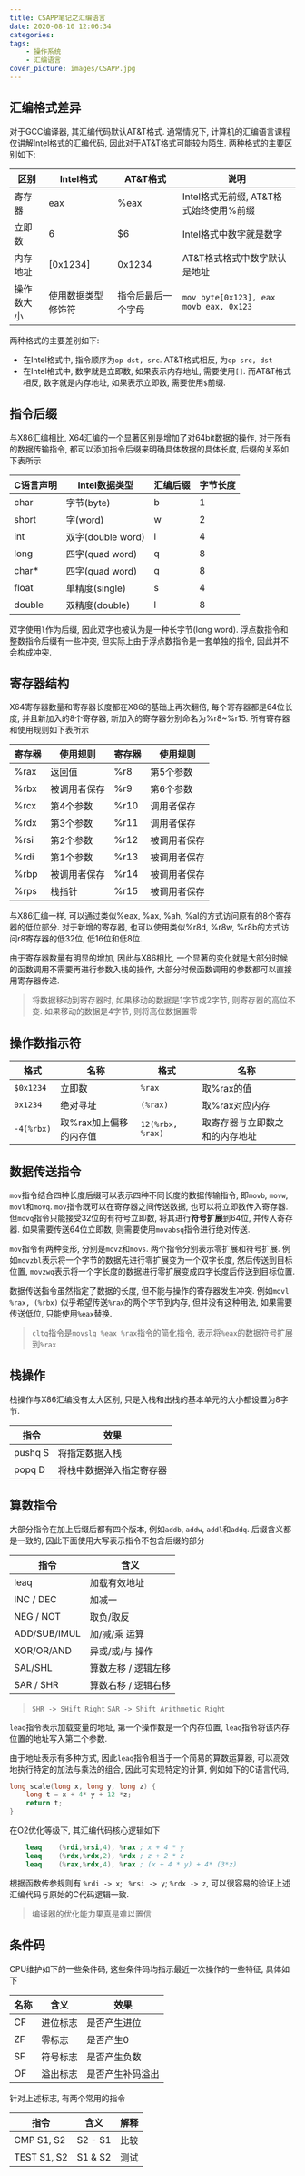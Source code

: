 ```yaml
---
title: CSAPP笔记之汇编语言
date: 2020-08-10 12:06:34
categories: 
tags:
    - 操作系统
    - 汇编语言
cover_picture: images/CSAPP.jpg
---
```




汇编格式差异
------------------

对于GCC编译器, 其汇编代码默认AT&T格式. 通常情况下, 计算机的汇编语言课程仅讲解Intel格式的汇编代码, 因此对于AT&T格式可能较为陌生. 两种格式的主要区别如下:


区别        | Intel格式             | AT&T格式          | 说明
------------|----------------------|-------------------|--------------------------------------------
寄存器      | eax                   | %eax              | Intel格式无前缀, AT&T格式始终使用%前缀
立即数      | 6                     | $6                | Intel格式中数字就是数字
内存地址    | [0x1234]              | 0x1234            | AT&T格式格式中数字默认是地址
操作数大小  | 使用数据类型修饰符     | 指令后最后一个字母  | `mov byte[0x123], eax` `movb eax, 0x123`

两种格式的主要差别如下:
- 在Intel格式中, 指令顺序为`op dst, src`. AT&T格式相反, 为`op src, dst`
- 在Intel格式中, 数字就是立即数, 如果表示内存地址, 需要使用`[]`. 而AT&T格式相反, 数字就是内存地址, 如果表示立即数, 需要使用`$`前缀.



指令后缀
----------------

与X86汇编相比, X64汇编的一个显著区别是增加了对64bit数据的操作, 对于所有的数据传输指令, 都可以添加指令后缀来明确具体数据的具体长度, 后缀的关系如下表所示

C语言声明    | Intel数据类型       | 汇编后缀  | 字节长度
------------|---------------------|-----------|---------
char        | 字节(byte)          | b         | 1
short       | 字(word)            | w         | 2
int         | 双字(double word)   | l         | 4
long        | 四字(quad word)     | q         | 8
char*       | 四字(quad word)     | q         | 8
float       | 单精度(single)      | s         | 4
double      | 双精度(double)      | l         | 8

双字使用`l`作为后缀, 因此双字也被认为是一种长字节(long word). 浮点数指令和整数指令后缀有一些冲突, 但实际上由于浮点数指令是一套单独的指令, 因此并不会构成冲突.



寄存器结构
--------------

X64寄存器数量和寄存器长度都在X86的基础上再次翻倍, 每个寄存器都是64位长度, 并且新加入的8个寄存器, 新加入的寄存器分别命名为%r8~%r15. 所有寄存器和使用规则如下表所示

寄存器  | 使用规则      | 寄存器  | 使用规则
---------|--------------|---------|-----------------
%rax     | 返回值        | %r8     | 第5个参数
%rbx     | 被调用者保存  | %r9      | 第6个参数
%rcx     | 第4个参数     | %r10    | 调用者保存
%rdx     | 第3个参数     | %r11    | 调用者保存
%rsi     | 第2个参数     | %r12    | 被调用者保存
%rdi     | 第1个参数     | %r13    | 被调用者保存
%rbp     | 被调用者保存   | %r14    | 被调用者保存
%rps     | 栈指针        | %r15    | 被调用者保存

与X86汇编一样, 可以通过类似%eax, %ax, %ah, %al的方式访问原有的8个寄存器的低位部分. 对于新增的寄存器, 也可以使用类似%r8d, %r8w, %r8b的方式访问r8寄存器的低32位, 低16位和低8位.

由于寄存器数量有明显的增加, 因此与X86相比, 一个显著的变化就是大部分时候的函数调用不需要再进行参数入栈的操作, 大部分时候函数调用的参数都可以直接用寄存器传递.

> 将数据移动到寄存器时, 如果移动的数据是1字节或2字节, 则寄存器的高位不变. 如果移动的数据是4字节, 则将高位数据置零


操作数指示符
---------------

格式              | 名称                    | 格式              | 名称       
-----------------|---------------------------|-------------------|----------------------------   
`$0x1234`        | 立即数                    | `%rax`            | 取%rax的值   
`0x1234`         | 绝对寻址                  | `(%rax)`          | 取%rax对应内存
`-4(%rbx)`       | 取%rax加上偏移的内存值     | `12(%rbx, %rax)` | 取寄存器与立即数之和的内存地址




数据传送指令
---------------

`mov`指令结合四种长度后缀可以表示四种不同长度的数据传输指令, 即`movb`, `movw`, `movl`和`movq`. `mov`指令既可以在寄存器之间传送数据, 也可以将立即数传入寄存器. 但`movq`指令只能接受32位的有符号立即数, 将其进行**符号扩展**到64位, 并传入寄存器. 如果需要传送64位立即数, 则需要使用`movabsq`指令进行绝对传送.

`mov`指令有两种变形, 分别是`movz`和`movs`. 两个指令分别表示零扩展和符号扩展. 例如`movzbl`表示将一个字节的数据先进行零扩展变为一个双字长度, 然后传送到目标位置, `movzwq`表示将一个字长度的数据进行零扩展变成四字长度后传送到目标位置. 

数据传送指令虽然指定了数据的长度, 但不能与操作的寄存器发生冲突. 例如`movl %rax, (%rbx)` 似乎希望传送`%rax`的两个字节到内存, 但并没有这种用法, 如果需要传送低位, 只能使用`%eax`替换.

> `cltq`指令是`movslq %eax %rax`指令的简化指令, 表示将`%eax`的数据符号扩展到`%rax`


栈操作
-----------------

栈操作与X86汇编没有太大区别, 只是入栈和出栈的基本单元的大小都设置为8字节.


指令    | 效果
--------|-----------------------------
pushq S | 将指定数据入栈
popq  D | 将栈中数据弹入指定寄存器



算数指令
------------

大部分指令在加上后缀后都有四个版本, 例如`addb`, `addw`, `addl`和`addq`. 后缀含义都是一致的, 因此下面使用大写表示指令不包含后缀的部分

指令    | 含义
--------|----------------------
leaq    | 加载有效地址
INC / DEC   | 加减一
NEG / NOT   | 取负/取反
ADD/SUB/IMUL | 加/减/乘 运算
XOR/OR/AND | 异或/或/与 操作
SAL/SHL     | 算数左移 / 逻辑左移
SAR / SHR   | 算数右移 / 逻辑右移

> `SHR -> SHift Right`  `SAR -> Shift Arithmetic Right`

`leaq`指令表示加载变量的地址, 第一个操作数是一个内存位置, `leaq`指令将该内存位置的地址写入第二个参数.

由于地址表示有多种方式, 因此`leaq`指令相当于一个简易的算数运算器, 可以高效地执行特定的加法与乘法的组合, 因此可实现特定的计算, 例如如下的C语言代码, 

```c
long scale(long x, long y, long z) {
    long t = x + 4* y + 12 *z;
    return t;
}
```
在O2优化等级下, 其汇编代码核心逻辑如下

```s
	leaq	(%rdi,%rsi,4), %rax ; x + 4 * y
	leaq	(%rdx,%rdx,2), %rdx ; z + 2 * z
	leaq	(%rax,%rdx,4), %rax ; (x + 4 * y) + 4* (3*z)
```

根据函数传参规则有 `%rdi -> x`; ` %rsi -> y`;  `%rdx -> z`, 可以很容易的验证上述汇编代码与原始的C代码逻辑一致.

> 编译器的优化能力果真是难以置信



条件码
-----------

CPU维护如下的一些条件码, 这些条件码均指示最近一次操作的一些特征, 具体如下

名称| 含义      | 效果
----|----------|------------------
CF  | 进位标志  | 是否产生进位
ZF  | 零标志    | 是否产生0
SF  | 符号标志  | 是否产生负数
OF  | 溢出标志  | 是否产生补码溢出

针对上述标志, 有两个常用的指令

指令        | 含义      | 解释
------------|----------|-------------
CMP S1, S2 | S2 - S1 | 比较 
TEST S1, S2 | S1 & S2 | 测试